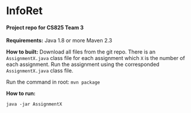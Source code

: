 # InfoRet
#### Project repo for CS825 Team 3 ####
**Requirements:**
Java 1.8 or more
Maven 2.3

**How to built:**
Download all files from the git repo.
There is an `AssignmentX.java` class file for each assignment which `X` is the number of each assignment. Run the assignment using the corresponded `AssignmentX.java` class file.

Run the command in root:
`mvn package`

**How to run:**

`java -jar AssignmentX`